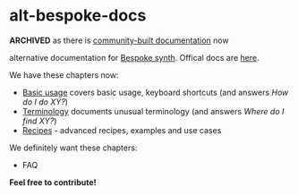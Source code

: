 # alt-bespoke-docs

**ARCHIVED** as there is [community-built documentation](https://bespokesynth.github.io/BespokeSynthDocs/) now

alternative documentation for [Bespoke synth](https://github.com/BespokeSynth/BespokeSynth). Offical docs are [here](https://www.bespokesynth.com/docs/). 

We have these chapters now:

- [Basic usage](basic_usage.md) covers basic usage, keyboard shortcuts (and answers *How do I do XY?*)
- [Terminology](terminology.md) documents unusual terminology (and answers *Where do I find XY?*)
- [Recipes](recipes) - advanced recipes, examples and use cases

We definitely want these chapters:

- FAQ

**Feel free to contribute!**
